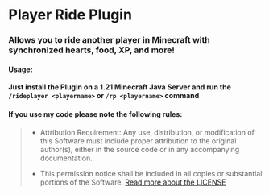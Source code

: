 # Player Ride Plugin
### Allows you to ride another player in Minecraft with synchronized hearts, food, XP, and more!

#### Usage:
**Just install the Plugin on a 1.21 Minecraft Java Server
and run the `/rideplayer <playername>` or `/rp <playername>` command**
#### If you use my code please note the following rules:

> - Attribution Requirement: Any use, distribution, or modification of this
>   Software must include proper attribution to the original author(s),
>   either in the source code or in any accompanying documentation.
>
> - This permission notice shall be included in all copies or substantial
>   portions of the Software.
>   [Read more about the LICENSE](#LICENSE)